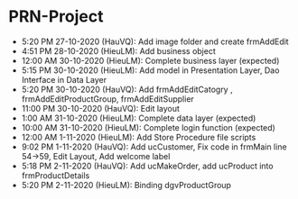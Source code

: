 # PRN-Project
- 5:20 PM 27-10-2020 (HauVQ): Add image folder and create frmAddEdit
- 4:51 PM 28-10-2020 (HieuLM): Add business object
- 12:00 AM 30-10-2020 (HieuLM): Complete business layer (expected)
- 5:15 PM 30-10-2020 (HieuLM): Add model in Presentation Layer, Dao Interface in Data Layer
- 5:20 PM 30-10-2020 (HauVQ): Add frmAddEditCatogry , frmAddEditProductGroup, frmAddEditSupplier
- 11:00 PM 30-10-2020 (HauVQ): Edit layout
- 1:00 AM 31-10-2020 (HieuLM): Complete data layer (expected)
- 10:00 AM 31-10-2020 (HieuLM): Complete login function (expected)
- 12:00 AM 1-11-2020 (HieuLM): Add Store Procedure file scripts
- 9:02 PM 1-11-2020 (HauVQ): Add ucCustomer, Fix code in frmMain line 54->59, Edit Layout, Add welcome label 
- 5:18 PM 2-11-2020 (HauVQ): Add ucMakeOrder, add ucProduct into frmProductDetails
- 5:20 PM 2-11-2020 (HieuLM): Binding dgvProductGroup

